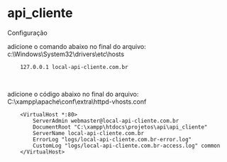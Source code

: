 # api_cliente

Configuração

<p>adicione o comando abaixo no final do arquivo: c:\Windows\System32\drivers\etc\hosts </p>

```
    127.0.0.1 local-api-cliente.com.br
```

<br>

<p>adicione o código abaixo no final do arquivo: C:\xampp\apache\conf\extra\httpd-vhosts.conf </p>

```
    <VirtualHost *:80>
        ServerAdmin webmaster@local-api-cliente.com.br
        DocumentRoot "C:\xampp\htdocs\projetos\api\api_cliente"
        ServerName local-api-cliente.com.br
        ErrorLog "logs/local-api-cliente.com.br-error.log"
        CustomLog "logs/local-api-cliente.com.br-access.log" common
    </VirtualHost>
```


